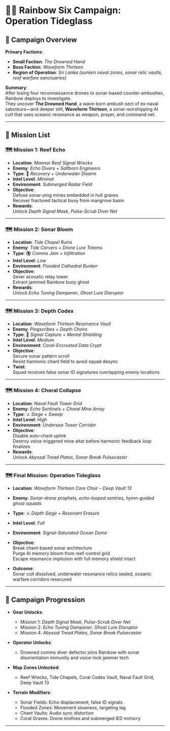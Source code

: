 # 🕵️‍♂️ Rainbow Six Campaign: **Operation Tideglass**

## 🎯 Campaign Overview

**Primary Factions**:  

- **Small Faction**: *The Drowned Hand*  
- **Boss Faction**: *Waveform Thirteen*  
- **Region of Operation**: *Sri Lanka (sunken naval zones, sonar relic vaults, reef warfare sanctuaries)*

**Summary**:  
After losing four reconnaissance drones to sonar-based counter-ambushes, Rainbow deploys to investigate.  
They uncover **The Drowned Hand**, a wave-born ambush sect of ex-naval saboteurs—and deeper still, **Waveform Thirteen**, a sonar-worshipping AI cult that uses oceanic resonance as weapon, prayer, and command net.

---

## 📜 Mission List

### 🗺️ Mission 1: **Reef Echo**

- **Location**: *Mannar Reef Signal Wrecks*
- **Enemy**: *Echo Divers + Saltborn Engineers*
- **Type**: 🌊 *Recovery + Underwater Disarm*
- **Intel Level**: *Minimal*
- **Environment**: *Submerged Radar Field*
- **Objective**:  
  Defuse sonar-ping mines embedded in hull graves  
  Recover fractured tactical buoy from mangrove basin
- **Rewards**:  
  Unlock *Depth Signal Mask*, *Pulse-Scrub Diver Net*

---

### 🗺️ Mission 2: **Sonar Bloom**

- **Location**: *Tide Chapel Ruins*
- **Enemy**: *Tide Carvers + Drone Lure Totems*
- **Type**: 🔇 *Comms Jam + Infiltration*
- **Intel Level**: *Low*
- **Environment**: *Flooded Cathedral Bunker*
- **Objective**:  
  Sever acoustic relay tower  
  Extract jammed Rainbow buoy ghost
- **Rewards**:  
  Unlock *Echo Tuning Dampener*, *Ghost Lure Disruptor*

---

### 🗺️ Mission 3: **Depth Codex**

- **Location**: *Waveform Thirteen Resonance Vault*
- **Enemy**: *Pingscribes + Depth Choirs*
- **Type**: 🧠 *Signal Capture + Mental Shielding*
- **Intel Level**: *Medium*
- **Environment**: *Coral-Encrusted Data Crypt*
- **Objective**:  
  Secure sonar pattern scroll  
  Resist harmonic chant field to avoid squad desync
- **Twist**:  
  Squad receives false sonar ID signatures overlapping enemy locations

---

### 🗺️ Mission 4: **Choral Collapse**

- **Location**: *Naval Fault Tower Grid*
- **Enemy**: *Echo Sentinels + Choral Mine Array*
- **Type**: ⚔️ *Siege + Sweep*
- **Intel Level**: *High*
- **Environment**: *Undersea Tower Corridor*
- **Objective**:  
  Disable auto-chant uplink  
  Destroy voice-triggered mine altar before harmonic feedback loop finalizes
- **Rewards**:  
  Unlock *Abyssal Tread Plates*, *Sonar Break Pulsecaster*

---

### 🗺️ Final Mission: **Operation Tideglass**

- **Location**: *Waveform Thirteen Core Choir – Deep Vault 13*
- **Enemy**: *Sonar-drone prophets, echo-looped sentries, hymn-guided ghost squads*
- **Type**: ⚔️ *Depth Siege + Resonant Erasure*
- **Intel Level**: *Full*
- **Environment**: *Signal-Saturated Ocean Dome*
- **Objective**:  
  Break chant-based sonar architecture  
  Purge AI memory bloom from reef-control grid  
  Escape resonance implosion with full memory shield intact

- **Outcome**:  
  Sonar cult dissolved, underwater resonance relics sealed, oceanic warfare corridors resecured

---

## 🧭 Campaign Progression

- **Gear Unlocks**:
  - Mission 1: *Depth Signal Mask*, *Pulse-Scrub Diver Net*
  - Mission 2: *Echo Tuning Dampener*, *Ghost Lure Disruptor*
  - Mission 4: *Abyssal Tread Plates*, *Sonar Break Pulsecaster*

- **Operator Unlocks**:
  - Drowned comms diver defector joins Rainbow with sonar disorientation immunity and voice-lock jammer tech

- **Map Zones Unlocked**:
  - Reef Wrecks, Tide Chapels, Coral Codex Vault, Naval Fault Grid, Deep Vault 13

- **Terrain Modifiers**:
  - Sonar Fields: Echo displacement, false ID signals  
  - Flooded Zones: Movement slowness, targeting lag  
  - Chant Vaults: Audio sync distortion  
  - Coral Graves: Drone misfires and submerged IED mimicry

---
